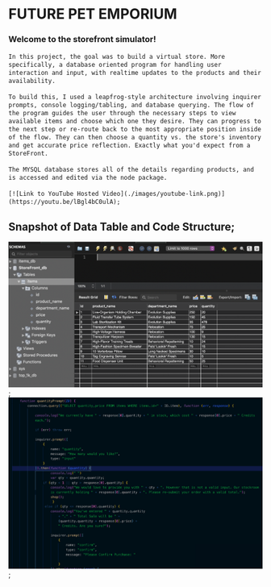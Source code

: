 #       FUTURE PET EMPORIUM

###     Welcome to the storefront simulator!

    In this project, the goal was to build a virtual store. More specifically, a database oriented program for handling user interaction and input, with realtime updates to the products and their availability.

    To build this, I used a leapfrog-style architecture involving inquirer prompts, console logging/tabling, and database querying. The flow of the program guides the user through the necessary steps to view available items and choose which one they desire. They can progress to the next step or re-route back to the most appropriate position inside of the flow. They can then choose a quantity vs. the store's inventory and get accurate price reflection. Exactly what you'd expect from a StoreFront. 

    The MYSQL database stores all of the details regarding products, and is accessed and edited via the node package. 

    [![Link to YouTube Hosted Video](./images/youtube-link.png)](https://youtu.be/lBgl4bC0ulA);

## Snapshot of Data Table and Code Structure;
![Image](./images/Database-Capture.png "Database Snapshot");
![Image](./images/Code-Snapshot.png "Code Snapshot");

